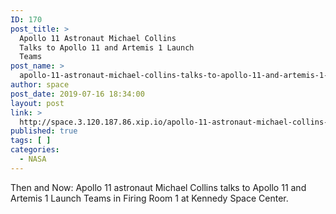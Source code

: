 ```yaml
---
ID: 170
post_title: >
  Apollo 11 Astronaut Michael Collins
  Talks to Apollo 11 and Artemis 1 Launch
  Teams
post_name: >
  apollo-11-astronaut-michael-collins-talks-to-apollo-11-and-artemis-1-launch-teams
author: space
post_date: 2019-07-16 18:34:00
layout: post
link: >
  http://space.3.120.187.86.xip.io/apollo-11-astronaut-michael-collins-talks-to-apollo-11-and-artemis-1-launch-teams
published: true
tags: [ ]
categories:
  - NASA
---
```

Then and Now: Apollo 11 astronaut Michael Collins talks to Apollo 11 and Artemis 1 Launch Teams in Firing Room 1 at Kennedy Space Center. 